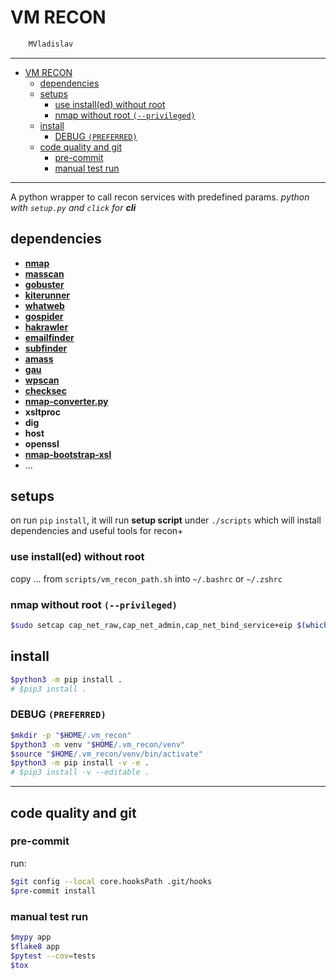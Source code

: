 # VM RECON

```sh
    MVladislav
```

---

- [VM RECON](#vm-recon)
  - [dependencies](#dependencies)
  - [setups](#setups)
    - [use install(ed) without root](#use-installed-without-root)
    - [nmap without root `(--privileged)`](#nmap-without-root---privileged)
  - [install](#install)
    - [DEBUG `(PREFERRED)`](#debug-preferred)
  - [code quality and git](#code-quality-and-git)
    - [pre-commit](#pre-commit)
    - [manual test run](#manual-test-run)

---

A python wrapper to call recon services with predefined params.
_python with `setup.py` and `click` for **cli**_

## dependencies

- **[nmap](https://github.com/nmap/nmap.git)**
- **[masscan](https://github.com/robertdavidgraham/masscan.git)**
- **[gobuster](https://github.com/OJ/gobuster.git)**
- **[kiterunner](https://github.com/assetnote/kiterunner.git)**
- **[whatweb](https://github.com/urbanadventurer/WhatWeb.git)**
- **[gospider](https://github.com/jaeles-project/gospider.git)**
- **[hakrawler](https://github.com/hakluke/hakrawler.git)**
- **[emailfinder](https://github.com/Josue87/EmailFinder.git)**
- **[subfinder](https://github.com/projectdiscovery/subfinder.git)**
- **[amass](https://github.com/OWASP/Amass.git)**
- **[gau](https://github.com/lc/gau.git)**
- **[wpscan](https://github.com/wpscanteam/wpscan.git)**
- **[checksec](https://github.com/slimm609/checksec.sh.git)**
- **[nmap-converter.py](https://github.com/mrschyte/nmap-converter.git)**
- **xsltproc**
- **dig**
- **host**
- **openssl**
- **[nmap-bootstrap-xsl](https://github.com/honze-net/nmap-bootstrap-xsl.git)**
- ...

## setups

on run `pip` `install`, it will run **setup script** under `./scripts`
which will install dependencies and useful tools for recon+

### use install(ed) without root

copy ... from `scripts/vm_recon_path.sh` into `~/.bashrc` or `~/.zshrc`

### nmap without root `(--privileged)`

```sh
$sudo setcap cap_net_raw,cap_net_admin,cap_net_bind_service+eip $(which nmap)
```

## install

```sh
$python3 -m pip install .
# $pip3 install .
```

### DEBUG `(PREFERRED)`

```sh
$mkdir -p "$HOME/.vm_recon"
$python3 -m venv "$HOME/.vm_recon/venv"
$source "$HOME/.vm_recon/venv/bin/activate"
$python3 -m pip install -v -e .
# $pip3 install -v --editable .
```

---

## code quality and git

### pre-commit

run:

```sh
$git config --local core.hooksPath .git/hooks
$pre-commit install
```

### manual test run

```sh
$mypy app
$flake8 app
$pytest --cov=tests
$tox
```
